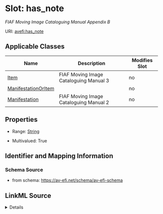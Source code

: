 

# Slot: has_note


_FIAF Moving Image Cataloguing Manual Appendix B_



URI: [avefi:has_note](https://av-efi.net/schema/av-efi-schema/has_note)



<!-- no inheritance hierarchy -->





## Applicable Classes

| Name | Description | Modifies Slot |
| --- | --- | --- |
| [Item](Item.md) | FIAF Moving Image Cataloguing Manual 3 |  no  |
| [ManifestationOrItem](ManifestationOrItem.md) |  |  no  |
| [Manifestation](Manifestation.md) | FIAF Moving Image Cataloguing Manual 2 |  no  |







## Properties

* Range: [String](String.md)

* Multivalued: True





## Identifier and Mapping Information







### Schema Source


* from schema: https://av-efi.net/schema/av-efi-schema




## LinkML Source

<details>
```yaml
name: has_note
description: FIAF Moving Image Cataloguing Manual Appendix B
from_schema: https://av-efi.net/schema/av-efi-schema
rank: 1000
multivalued: true
alias: has_note
domain_of:
- ManifestationOrItem
range: string
inlined: true
inlined_as_list: true

```
</details>